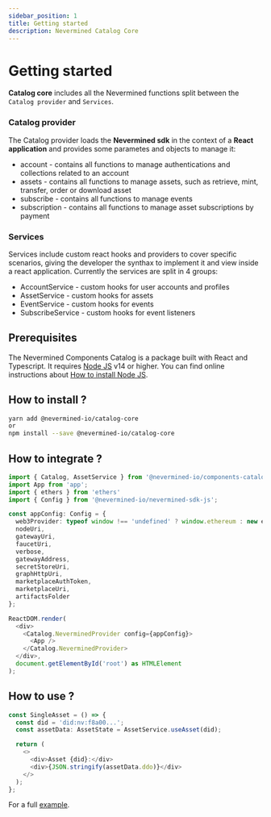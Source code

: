 ```yaml
---
sidebar_position: 1
title: Getting started
description: Nevermined Catalog Core
---
```


# Getting started

**Catalog core** includes all the Nevermined functions split between the `Catalog provider` and `Services`.

### Catalog provider

The Catalog provider loads the **Nevermined sdk** in the context of a **React application** and provides some parametes
and objects to manage it:

* account - contains all functions to manage authentications and collections related to an account
* assets - contains all functions to manage assets, such as retrieve, mint, transfer, order or download asset
* subscribe - contains all functions to manage events
* subscription - contains all functions to manage asset subscriptions by payment

### Services

Services include custom react hooks and providers to cover specific scenarios, giving the developer the synthax to implement it and view inside a react application. Currently the services are split in 4 groups:

* AccountService - custom hooks for user accounts and profiles
* AssetService - custom hooks for assets
* EventService - custom hooks for events
* SubscribeService - custom hooks for event listeners

## Prerequisites

The Nevermined Components Catalog is a package built with React and Typescript.
It requires [Node JS](https://nodejs.org/) v14 or higher. You can find online instructions about [How to install Node JS](https://nodejs.dev/en/learn/how-to-install-nodejs/).

## How to install ?

```bash
yarn add @nevermined-io/catalog-core
or
npm install --save @nevermined-io/catalog-core
```

## How to integrate ?

```typescript
import { Catalog, AssetService } from '@nevermined-io/components-catalog';
import App from 'app';
import { ethers } from 'ethers'
import { Config } from '@nevermined-io/nevermined-sdk-js';

const appConfig: Config = {
  web3Provider: typeof window !== 'undefined' ? window.ethereum : new ethers.providers.JsonRpcProvider(nodeUri),
  nodeUri,
  gatewayUri,
  faucetUri,
  verbose,
  gatewayAddress,
  secretStoreUri,
  graphHttpUri,
  marketplaceAuthToken,
  marketplaceUri,
  artifactsFolder
};

ReactDOM.render(
  <div>
    <Catalog.NeverminedProvider config={appConfig}>
      <App />
    </Catalog.NeverminedProvider>
  </div>,
  document.getElementById('root') as HTMLElement
);
```

## How to use ?

```typescript
const SingleAsset = () => {
  const did = 'did:nv:f8a00...';
  const assetData: AssetState = AssetService.useAsset(did);

  return (
    <>
      <div>Asset {did}:</div>
      <div>{JSON.stringify(assetData.ddo)}</div>
    </>
  );
};

```

For a full [example](https://github.com/nevermined-io/components-catalog/tree/main/example).
